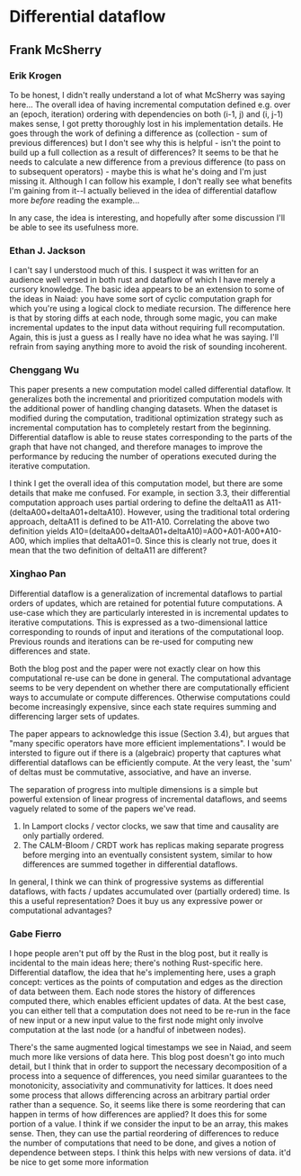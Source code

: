 # Differential dataflow
## Frank McSherry

### Erik Krogen

To be honest, I didn't really understand a lot of what McSherry was saying here... The overall idea of having incremental computation defined e.g. over an (epoch, iteration) ordering with dependencies on both (i-1, j) and (i, j-1) makes sense, I got pretty thoroughly lost in his implementation details. He goes through the work of defining a difference as (collection - sum of previous differences) but I don't see why this is helpful - isn't the point to build up a full collection as a result of differences? It seems to be that he needs to calculate a new difference from a previous difference (to pass on to subsequent operators) - maybe this is what he's doing and I'm just missing it. Although I can follow his example, I don't really see what benefits I'm gaining from it--I actually believed in the idea of differential dataflow more *before* reading the example...

In any case, the idea is interesting, and hopefully after some discussion I'll be able to see its usefulness more. 

### Ethan J. Jackson
I can't say I understood much of this.  I suspect it was written for an
audience well versed in both rust and dataflow of which I have merely a cursory
knowledge.  The basic idea appears to be an extension to some of the ideas in
Naiad:  you have some sort of cyclic computation graph for which you're using a
logical clock to mediate recursion.  The difference here is that by storing
diffs at each node, through some magic, you can make incremental updates to the
input data without requiring full recomputation.  Again, this is just a guess
as I really have no idea what he was saying.  I'll refrain from saying anything
more to avoid the risk of sounding incoherent.

### Chenggang Wu
This paper presents a new computation model called differential dataflow. It generalizes both the incremental and prioritized computation models with the additional power of handling changing datasets. When the dataset is modified during the computation, traditional optimization strategy such as incremental computation has to completely restart from the beginning. Differential dataflow is able to reuse states corresponding to the parts of the graph that have not changed, and therefore manages to improve the performance by reducing the number of operations executed during the iterative computation.

I think I get the overall idea of this computation model, but there are some details that make me confused. For example, in section 3.3, their differential computation approach uses partial ordering to define the deltaA11 as A11-(deltaA00+deltaA01+deltaA10). However, using the traditional total ordering approach, deltaA11 is defined to be A11-A10. Correlating the above two definition yields A10=(deltaA00+deltaA01+deltaA10)=A00+A01-A00+A10-A00, which implies that deltaA01=0. Since this is clearly not true, does it mean that the two definition of deltaA11 are different?

### Xinghao Pan

Differential dataflow is a generalization of incremental dataflows to partial orders of updates, which are retained for potential future computations.
A use-case which they are particularly interested in is incremental updates to iterative computations.
This is expressed as a two-dimensional lattice corresponding to rounds of input and iterations of the computational loop.
Previous rounds and iterations can be re-used for computing new differences and state.

Both the blog post and the paper were not exactly clear on how this computational re-use can be done in general.
The computational advantage seems to be very dependent on whether there are computationally efficient ways to accumulate or compute differences.
Otherwise computations could become increasingly expensive, since each state requires summing and differencing larger sets of updates.

The paper appears to acknowledge this issue (Section 3.4), but argues that "many specific operators have more efficient implementations".
I would be intersted to figure out if there is a (algebraic) property that captures what differential dataflows can be efficiently compute.
At the very least, the 'sum' of deltas must be commutative, associative, and have an inverse.

The separation of progress into multiple dimensions is a simple but powerful extension of linear progress of incremental dataflows, and seems vaguely related to some of the papers we've read.

1. In Lamport clocks / vector clocks, we saw that time and causality are only partially ordered.
2. The CALM-Bloom / CRDT work has replicas making separate progress before merging into an eventually consistent system, similar to how differences are summed together in differential dataflows.

In general, I think we can think of progressive systems as differential dataflows, with facts / updates accumulated over (partially ordered) time.
Is this a useful representation? Does it buy us any expressive power or computational advantages?

### Gabe Fierro

I hope people aren't put off by the Rust in the blog post, but it really is
incidental to the main ideas here; there's nothing Rust-specific here.
Differential dataflow, the idea that he's implementing here, uses a graph
concept: vertices as the points of computation and edges as the direction of
data between them. Each node stores the history of differences computed there,
which enables efficient updates of data. At the best case, you can either tell
that a computation does not need to be re-run in the face of new input or a new
input value to the first node might only involve computation at the last node
(or a handful of inbetween nodes).

There's the same augmented logical timestamps we see in Naiad, and seem much more
like versions of data here. This blog post doesn't go into much detail, but I think
that in order to support the necessary decomposition of a process into a sequence
of differences, you need similar guarantees to the monotonicity, associativity and
communativity for lattices. It does need some process that allows differencing across
an arbitrary partial order rather than a sequence. So, it seems like there is some
reordering that can happen in terms of how differences are applied? It does this for
some portion of a value. I think if we consider the input to be an array, this makes sense.
Then, they can use the partial reordering of differences to reduce the number of computations
that need to be done, and gives a notion of dependence between steps. I think this helps
with new versions of data. it'd be nice to get some more information
